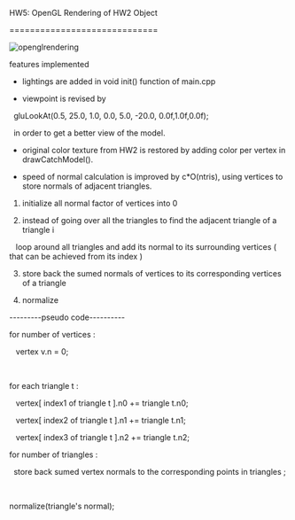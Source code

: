 HW5: OpenGL Rendering of HW2 Object

=============================

![openglrendering](https://user-images.githubusercontent.com/36324014/50729734-2ecb3200-1182-11e9-8394-446aba9f9d4f.JPG)


features implemented

- lightings are added in void init() function of main.cpp

- viewpoint is revised by 

  gluLookAt(0.5, 25.0, 1.0, 0.0, 5.0, -20.0, 0.0f,1.0f,0.0f); 

  in order to get a better view of the model.

- original color texture from HW2 is restored by adding color per vertex in drawCatchModel().

- speed of normal calculation is improved by c*O(ntris), using vertices to store normals of adjacent triangles.

1. initialize all normal factor of vertices into 0

2. instead of going over all the triangles to find the adjacent triangle of a triangle i

   loop around all triangles and add its normal to its surrounding vertices ( that can be achieved from its index )

3. store back the sumed normals of vertices to its corresponding vertices of a triangle

4. normalize

---------pseudo code----------

for number of vertices :   

   vertex v.n = 0;

  

for each triangle t :

   vertex[ index1 of triangle t ].n0 += triangle t.n0;

   vertex[ index2 of triangle t ].n1 += triangle t.n1;

   vertex[ index3 of triangle t ].n2 += triangle t.n2;


for number of triangles :

  store back sumed vertex normals to the corresponding points in triangles ;

 

normalize(triangle's normal);





